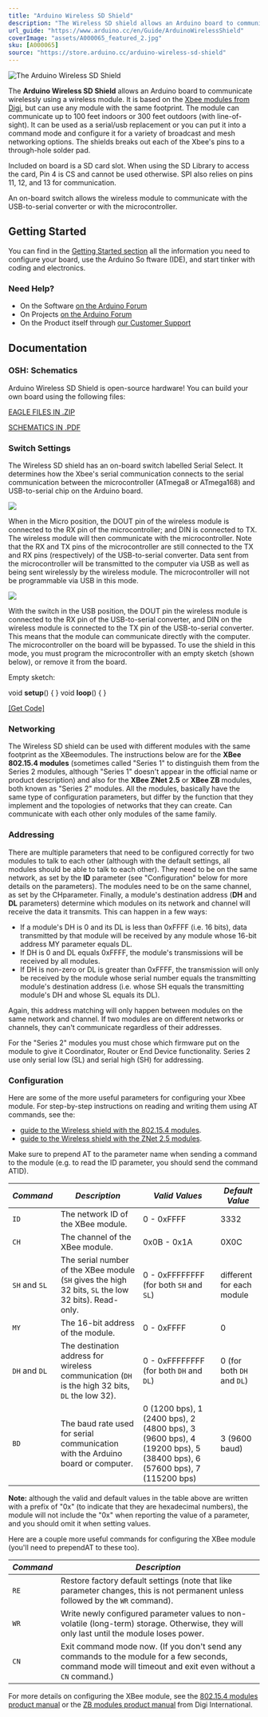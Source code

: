 ```yaml
---
title: "Arduino Wireless SD Shield"
description: "The Wireless SD shield allows an Arduino board to communicate wirelessly using a wireless Xbee module or similar plus a micro-SD card slot"
url_guide: "https://www.arduino.cc/en/Guide/ArduinoWirelessShield"
coverImage: "assets/A000065_featured_2.jpg"
sku: [A000065]
source: "https://store.arduino.cc/arduino-wireless-sd-shield"
---
```


![The Arduino Wireless SD Shield](./assets/A000065_featured_2.jpg)

The **Arduino Wireless SD Shield** allows an Arduino board to communicate wirelessly using a wireless module. It is based on the [Xbee modules from Digi](http://www.digi.com/products/wireless-wired-embedded-solutions/zigbee-rf-modules/zigbee-mesh-module/xbee-zb-module), but can use any module with the same footprint. The module can communicate up to 100 feet indoors or 300 feet outdoors (with line-of-sight). It can be used as a serial/usb replacement or you can put it into a command mode and configure it for a variety of broadcast and mesh networking options. The shields breaks out each of the Xbee's pins to a through-hole solder pad.

Included on board is a SD card slot. When using the SD Library to access the card, Pin 4 is CS and cannot be used otherwise. SPI also relies on pins 11, 12, and 13 for communication.

An on-board switch allows the wireless module to communicate with the USB-to-serial converter or with the microcontroller.

## Getting Started

You can find in the [Getting Started section](https://www.arduino.cc/en/Guide/ArduinoWirelessShield) all the information you need to configure your board, use the Arduino So ftware (IDE), and start tinker with coding and electronics.

### Need Help?

* On the Software [on the Arduino Forum](https://forum.arduino.cc/index.php?board=63.0)
* On Projects [on the Arduino Forum](https://forum.arduino.cc/index.php?board=3.0)
* On the Product itself through [our Customer Support](https://support.arduino.cc/hc)

## Documentation

### OSH: Schematics

Arduino Wireless SD Shield is open-source hardware! You can build your own board using the following files:

[EAGLE FILES IN .ZIP](https://www.arduino.cc/en/uploads/Main/arduino-wireless-SD-shield-reference-design.zip)

[SCHEMATICS IN .PDF](https://www.arduino.cc/en/uploads/Main/arduino-wireless-SD-shield-schematic.pdf)

### Switch Settings

The Wireless SD shield has an on-board switch labelled Serial Select. It determines how the Xbee's serial communication connects to the serial communication between the microcontroller (ATmega8 or ATmega168) and USB-to-serial chip on the Arduino board.

![](assets/WirelessShield_SD_switchUSB_detail.png)

When in the Micro position, the DOUT pin of the wireless module is connected to the RX pin of the microcontroller; and DIN is connected to TX. The wireless module will then communicate with the microcontroller. Note that the RX and TX pins of the microcontroller are still connected to the TX and RX pins (respectively) of the USB-to-serial converter. Data sent from the microcontroller will be transmitted to the computer via USB as well as being sent wirelessly by the wireless module. The microcontroller will not be programmable via USB in this mode.


![](assets/WirelessShield_SD_switchMicro_detail.png)

With the switch in the USB position, the DOUT pin the wireless module is connected to the RX pin of the USB-to-serial converter, and DIN on the wireless module is connected to the TX pin of the USB-to-serial converter. This means that the module can communicate directly with the computer. The microcontroller on the board will be bypassed. To use the shield in this mode, you must program the microcontroller with an empty sketch (shown below), or remove it from the board.


Empty sketch:

void **setup**() { }
void **loop**() { }

[\[Get Code\]](https://www.arduino.cc/en/Main/ArduinoWirelessShield?action=sourceblock&num=1)

### Networking

The Wireless SD shield can be used with different modules with the same footprint as the XBeemodules. The instructions below are for the **XBee 802.15.4 modules** (sometimes called "Series 1" to distinguish them from the Series 2 modules, although "Series 1" doesn't appear in the official name or product description) and also for the **XBee ZNet 2.5** or **XBee ZB** modules, both known as "Series 2" modules. All the modules, basically have the same type of configuration parameters, but differ by the function that they implement and the topologies of networks that they can create. Can communicate with each other only modules of the same family.

### Addressing

There are multiple parameters that need to be configured correctly for two modules to talk to each other (although with the default settings, all modules should be able to talk to each other). They need to be on the same network, as set by the **ID** parameter (see "Configuration" below for more details on the parameters). The modules need to be on the same channel, as set by the CHparameter. Finally, a module's destination address (**DH** and **DL** parameters) determine which modules on its network and channel will receive the data it transmits. This can happen in a few ways:

* If a module's DH is 0 and its DL is less than 0xFFFF (i.e. 16 bits), data transmitted by that module will be received by any module whose 16-bit address MY parameter equals DL.
* If DH is 0 and DL equals 0xFFFF, the module's transmissions will be received by all modules.
* If DH is non-zero or DL is greater than 0xFFFF, the transmission will only be received by the module whose serial number equals the transmitting module's destination address (i.e. whose SH equals the transmitting module's DH and whose SL equals its DL).

Again, this address matching will only happen between modules on the same network and channel. If two modules are on different networks or channels, they can't communicate regardless of their addresses.

For the "Series 2" modules you must chose which firmware put on the module to give it Coordinator, Router or End Device functionality. Series 2 use only serial low (SL) and serial high (SH) for addressing.

### Configuration

Here are some of the more useful parameters for configuring your Xbee module. For step-by-step instructions on reading and writing them using AT commands, see the:

* [guide to the Wireless shield with the 802.15.4 modules](https://www.arduino.cc/en/Guide/ArduinoWirelessShield).
* [guide to the Wireless shield with the ZNet 2.5 modules](https://www.arduino.cc/en/Guide/ArduinoWirelessShieldS2).

Make sure to prepend AT to the parameter name when sending a command to the module (e.g. to read the ID parameter, you should send the command ATID).

|*Command*|*Description*|*Valid Values*|*Default Value*|
|---------|-------------|--------------|---------------|
|`ID`     |The network ID of the XBee module.|0 - 0xFFFF|3332|
|`CH`     |The channel of the XBee module.|0x0B - 0x1A|0X0C|
|`SH` and `SL`|The serial number of the XBee module (`SH` gives the high 32 bits, `SL` the low 32 bits). Read-only.|0 - 0xFFFFFFFF  (for both `SH` and `SL`)|different for each module|
|`MY`     |The 16-bit address of the module.|0 - 0xFFFF|0|
|`DH` and `DL`|The destination address for wireless communication (`DH` is the high 32 bits, `DL` the low 32).|0 - 0xFFFFFFFF (for both `DH` and `DL`)|0  (for both `DH` and `DL`)|
|`BD`     |The baud rate used for serial communication with the Arduino board or computer.|0 (1200 bps), 1 (2400 bps), 2 (4800 bps),  3 (9600 bps),  4 (19200 bps),  5 (38400 bps), 6 (57600 bps), 7 (115200 bps)|3 (9600 baud)|

**Note:** although the valid and default values in the table above are written with a prefix of "0x" (to indicate that they are hexadecimal numbers), the module will not include the "0x" when reporting the value of a parameter, and you should omit it when setting values.

Here are a couple more useful commands for configuring the XBee module (you'll need to prependAT to these too).

|*Command*|*Description*|
|---------|-------------|
|`RE`     |Restore factory default settings (note that like parameter changes, this is not permanent unless followed by the `WR` command).|
|`WR`     |Write newly configured parameter values to non-volatile (long-term) storage. Otherwise, they will only last until the module loses power.|
|`CN`     |Exit command mode now. (If you don't send any commands to the module for a few seconds, command mode will timeout and exit even without a `CN` command.)|

For more details on configuring the XBee module, see the [802.15.4 modules product manual](http://www.digi.com/products/wireless-wired-embedded-solutions/zigbee-rf-modules/zigbee-mesh-module/xbee-zb-module#docs) or the [ZB modules product manual](http://www.digi.com/products/wireless-wired-embedded-solutions/zigbee-rf-modules/zigbee-mesh-module/xbee-zb-module#docs) from Digi International.